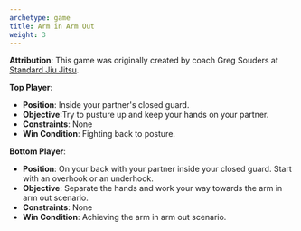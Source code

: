 ```yaml
---
archetype: game
title: Arm in Arm Out
weight: 3
---
```

**Attribution**: This game was originally created by coach Greg Souders at [Standard Jiu Jitsu](https://standardjiujitsu.com).

**Top Player**:
  * **Position**: Inside your partner's closed guard.
  * **Objective**:Try to pusture up and keep your hands on your partner.
  * **Constraints**: None
  * **Win Condition**: Fighting back to posture.

**Bottom Player**:
  * **Position**: On your back with your partner inside your closed guard. Start with an overhook or an underhook.
  * **Objective**: Separate the hands and work your way towards the arm in arm out scenario.
  * **Constraints**: None
  * **Win Condition**: Achieving the arm in arm out scenario.
